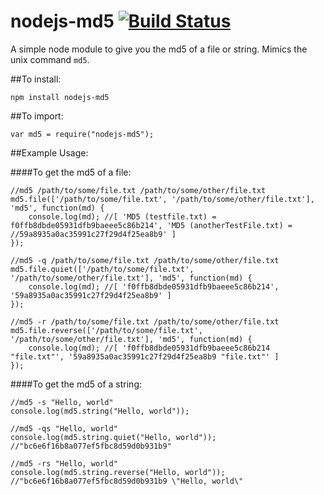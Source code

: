 # nodejs-md5  [![Build Status](https://travis-ci.org/heinst/nodejs-md5.svg)](https://travis-ci.org/heinst/nodejs-md5)

A simple node module to give you the md5 of a file or string. 
Mimics the unix command `md5`.

##To install:

`npm install nodejs-md5`

##To import:

`var md5 = require("nodejs-md5");`

##Example Usage:

####To get the md5 of a file:

```
//md5 /path/to/some/file.txt /path/to/some/other/file.txt
md5.file(['/path/to/some/file.txt', '/path/to/some/other/file.txt'], 'md5', function(md) {
    console.log(md); //[ 'MD5 (testfile.txt) = f0ffb8dbde05931dfb9baeee5c86b214', 'MD5 (anotherTestFile.txt) =                                     //59a8935a0ac35991c27f29d4f25ea8b9' ]
});
```

```
//md5 -q /path/to/some/file.txt /path/to/some/other/file.txt
md5.file.quiet(['/path/to/some/file.txt', '/path/to/some/other/file.txt'], 'md5', function(md) {
    console.log(md); //[ 'f0ffb8dbde05931dfb9baeee5c86b214', '59a8935a0ac35991c27f29d4f25ea8b9' ]
});
```

```
//md5 -r /path/to/some/file.txt /path/to/some/other/file.txt
md5.file.reverse(['/path/to/some/file.txt', '/path/to/some/other/file.txt'], 'md5', function(md) {
    console.log(md); //[ 'f0ffb8dbde05931dfb9baeee5c86b214 "file.txt"', '59a8935a0ac35991c27f29d4f25ea8b9 "file.txt"' ]
});
```

####To get the md5 of a string:

```
//md5 -s "Hello, world"
console.log(md5.string("Hello, world"));
```

```
//md5 -qs "Hello, world"
console.log(md5.string.quiet("Hello, world")); //"bc6e6f16b8a077ef5fbc8d59d0b931b9"
```

```
//md5 -rs "Hello, world"
console.log(md5.string.reverse("Hello, world")); //"bc6e6f16b8a077ef5fbc8d59d0b931b9 \"Hello, world\"
```
